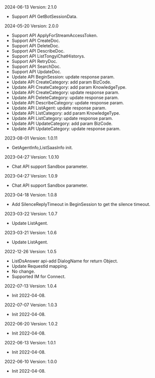 2024-06-13 Version: 2.1.0
- Support API GetBotSessionData.


2024-05-20 Version: 2.0.0
- Support API ApplyForStreamAccessToken.
- Support API CreateDoc.
- Support API DeleteDoc.
- Support API DescribeDoc.
- Support API ListTongyiChatHistorys.
- Support API RetryDoc.
- Support API SearchDoc.
- Support API UpdateDoc.
- Update API BeginSession: update response param.
- Update API CreateCategory: add param BizCode.
- Update API CreateCategory: add param KnowledgeType.
- Update API CreateCategory: update response param.
- Update API DeleteCategory: update response param.
- Update API DescribeCategory: update response param.
- Update API ListAgent: update response param.
- Update API ListCategory: add param KnowledgeType.
- Update API ListCategory: update response param.
- Update API UpdateCategory: add param BizCode.
- Update API UpdateCategory: update response param.


2023-08-01 Version: 1.0.11
- GetAgentInfo,ListSaasInfo init.

2023-04-27 Version: 1.0.10
- Chat API support Sandbox parameter.

2023-04-27 Version: 1.0.9
- Chat API support Sandbox parameter.

2023-04-18 Version: 1.0.8
- Add SilenceReplyTimeout in BeginSession to get the silence timeout.

2023-03-22 Version: 1.0.7
- Update ListAgent.

2023-03-21 Version: 1.0.6
- Update ListAgent.

2022-12-26 Version: 1.0.5
- ListDsAnswer api-add DialogName for return Object.
- Update RequestId mapping.
- No change.
- Supported IM for Connect.

2022-07-13 Version: 1.0.4
- Init 2022-04-08.

2022-07-07 Version: 1.0.3
- Init 2022-04-08.

2022-06-20 Version: 1.0.2
- Init 2022-04-08.

2022-06-13 Version: 1.0.1
- Init 2022-04-08.

2022-06-10 Version: 1.0.0
- Init 2022-04-08.

